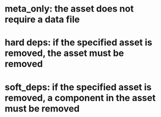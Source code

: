 # meta_only: the asset does not require a data file
# hard deps: if the specified asset is removed, the asset must be removed
# soft_deps: if the specified asset is removed, a component in the asset must be removed
